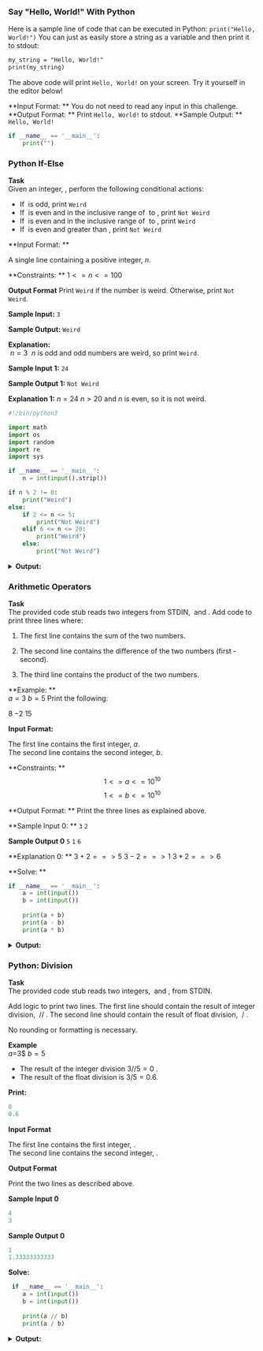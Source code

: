 ###  Say "Hello, World!" With Python

Here is a sample line of code that can be executed in Python:
`print("Hello, World!")`
You can just as easily store a string as a variable and then print it to stdout:

```markdown
my_string = "Hello, World!"
print(my_string)
```

The above code will print `Hello, World!` on your screen. Try it yourself in the editor below!

**Input Format: **
You do not need to read any input in this challenge.
**Output Format: **
Print `Hello, World!` to stdout.
**Sample Output: **
`Hello, World!`

```python
if __name__ == '__main__':
    print("")
```

### Python If-Else

**Task**  
Given an integer, , perform the following conditional actions:

- If  is odd, print `Weird`
- If  is even and in the inclusive range of  to , print `Not Weird`
- If  is even and in the inclusive range of  to , print `Weird`
- If  is even and greater than , print `Not Weird`

**Input Format: **

A single line containing a positive integer, $n$.

**Constraints: **
$1 <= n <= 100$

**Output Format**
Print `Weird` if the number is weird. Otherwise, print `Not Weird`.

**Sample Input:**
`3`

**Sample Output:**
`Weird`

**Explanation:**  
 $n=3$ 
 $n$ is odd and odd numbers are weird, so print `Weird`.

**Sample Input 1:**
`24`

**Sample Output 1:**
`Not Weird`

**Explanation 1:**
  $n=24$
  $n>20$ and $n$ is even, so it is not weird.

```python
#!/bin/python3

import math
import os
import random
import re
import sys

if __name__ == '__main__':
    n = int(input().strip())

if n % 2 != 0:
    print("Weird")
else:
    if 2 <= n <= 5:
        print("Not Weird")
    elif 6 <= n <= 20:
        print("Weird")
    else:
        print("Not Weird")
```

<details close>
<summary> <b> Output: </b> </summary>
<p>
Input (stdin): `3`.
Y<p>our Output (stdout): `Weird`.
Expected Output: `Weird`.
</p>
</details>

### Arithmetic Operators
**Task**  
The provided code stub reads two integers from STDIN,  and . Add code to print three lines where:
1. The first line contains the sum of the two numbers.
2. The second line contains the difference of the two numbers (first - second).
 
3. The third line contains the product of the two numbers.

**Example: **  
$a=3$
$b=5$
Print the following:

$8$
$-2$
$15$

**Input Format:**

The first line contains the first integer, $a$.  
The second line contains the second integer, $b$.

**Constraints: **
$$
1 <= a <= 10^10
$$
$$
1 <= b <= 10^10
$$
  

**Output Format: **
Print the three lines as explained above.

**Sample Input 0: **
`3`
`2`

**Sample Output 0**
`5`
`1`
`6`

**Explanation 0: **
$3+2 ==> 5$
$3-2 ==> 1$
$3*2 ==> 6$

**Solve: **

```python
if __name__ == '__main__':
    a = int(input())
    b = int(input())
    
    print(a + b)
    print(a - b)
    print(a * b)
```

<details close>
  <summary> <b> Output: </b> </summary>
<p align="left">

**Input (stdin)**
```python
3
2
```
**Your Output (stdout)**
```python
5
1
6
```
**Expected Output**
```python
5
1
6
```
</p>
</details>

### Python: Division
**Task**  
The provided code stub reads two integers,  and , from STDIN.

Add logic to print two lines. The first line should contain the result of integer division,  // . The second line should contain the result of float division,  / .

No rounding or formatting is necessary.

**Example**  
$a$=3$
$b=5$ 
- The result of the integer division $3//5=0$ .
- The result of the float division is $3/5=0.6$.

**Print:**

```python
0
0.6
```

**Input Format**

The first line contains the first integer, .  
The second line contains the second integer, .

**Output Format**

Print the two lines as described above.

**Sample Input 0**

```python
4
3
```

**Sample Output 0**

```python
1
1.33333333333
```

**Solve:**
```python
 if __name__ == '__main__':
    a = int(input())
    b = int(input())
    
    print(a // b)
    print(a / b)
```

<details close>
<summary> <b> Output: </b> </summary>
 **Input (stdin)**

```python
4
3
```

**Your Output (stdout)**

```python
1
1.3333333333333333
```

**Expected Output**

```python
1
1.33333333333
```
 
